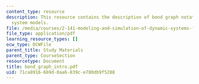 ```yaml
---
content_type: resource
description: This resource contains the description of bond graph notation for physical
  system models.
file: /media/courses/2-141-modeling-and-simulation-of-dynamic-systems-fall-2006/71ca8916669d0aa6839ce780db9f5288_bond_graph_intro.pdf
file_type: application/pdf
learning_resource_types: []
ocw_type: OCWFile
parent_title: Study Materials
parent_type: CourseSection
resourcetype: Document
title: bond_graph_intro.pdf
uid: 71ca8916-669d-0aa6-839c-e780db9f5288
---
```


